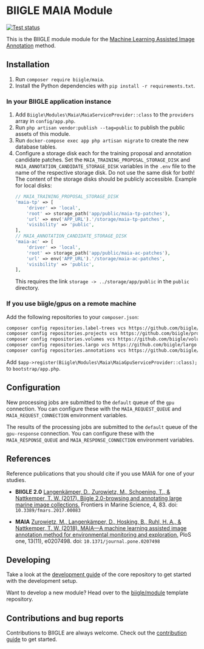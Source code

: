 # BIIGLE MAIA Module

[![Test status](https://github.com/biigle/maia/workflows/Tests/badge.svg)](https://github.com/biigle/maia/actions?query=workflow%3ATests)

This is the BIIGLE module module for the [Machine Learning Assisted Image Annotation](https://doi.org/10.1371/journal.pone.0207498) method.

## Installation

1. Run `composer require biigle/maia`.
2. Install the Python dependencies with `pip install -r requirements.txt`.

### In your BIIGLE application instance

1. Add `Biigle\Modules\Maia\MaiaServiceProvider::class` to the `providers` array in `config/app.php`.
2. Run `php artisan vendor:publish --tag=public` to publish the public assets of this module.
3. Run `docker-compose exec app php artisan migrate` to create the new database tables.
4. Configure a storage disk each for the training proposal and annotation candidate patches. Set the `MAIA_TRAINING_PROPOSAL_STORAGE_DISK` and `MAIA_ANNOTATION_CANDIDATE_STORAGE_DISK` variables in the `.env` file to the name of the respective storage disk. Do not use the same disk for both! The content of the storage disks should be publicly accessible. Example for local disks:
    ```php
    // MAIA_TRAINING_PROPOSAL_STORAGE_DISK
    'maia-tp' => [
        'driver' => 'local',
        'root' => storage_path('app/public/maia-tp-patches'),
        'url' => env('APP_URL').'/storage/maia-tp-patches',
        'visibility' => 'public',
    ],
    // MAIA_ANNOTATION_CANDIDATE_STORAGE_DISK
    'maia-ac' => [
        'driver' => 'local',
        'root' => storage_path('app/public/maia-ac-patches'),
        'url' => env('APP_URL').'/storage/maia-ac-patches',
        'visibility' => 'public',
    ],
    ```
    This requires the link `storage -> ../storage/app/public` in the `public` directory.

### If you use biigle/gpus on a remote machine

Add the following repositories to your `composer.json`:

```bash
composer config repositories.label-trees vcs https://github.com/biigle/label-trees
composer config repositories.projects vcs https://github.com/biigle/projects
composer config repositories.volumes vcs https://github.com/biigle/volumes
composer config repositories.largo vcs https://github.com/biigle/largo
composer config repositories.annotations vcs https://github.com/biigle/annotations
```

Add `$app->register(Biigle\Modules\Maia\MaiaGpuServiceProvider::class);` to `bootstrap/app.php`.

## Configuration

New processing jobs are submitted to the `default` queue of the `gpu` connection. You can configure these with the `MAIA_REQUEST_QUEUE` and `MAIA_REQUEST_CONNECTION` environment variables.

The results of the processing jobs are submitted to the `default` queue of the `gpu-response` connection. You can configure these with the `MAIA_RESPONSE_QUEUE` and `MAIA_RESPONSE_CONNECTION` environment variables.

## References

Reference publications that you should cite if you use MAIA for one of your studies.

- **BIIGLE 2.0**
    [Langenkämper, D., Zurowietz, M., Schoening, T., & Nattkemper, T. W. (2017). Biigle 2.0-browsing and annotating large marine image collections.](https://doi.org/10.3389/fmars.2017.00083)
    Frontiers in Marine Science, 4, 83. doi: `10.3389/fmars.2017.00083`

- **MAIA**
    [Zurowietz, M., Langenkämper, D., Hosking, B., Ruhl, H. A., & Nattkemper, T. W. (2018). MAIA—A machine learning assisted image annotation method for environmental monitoring and exploration.](https://doi.org/10.1371/journal.pone.0207498)
    PloS one, 13(11), e0207498. doi: `10.1371/journal.pone.0207498`

## Developing

Take a look at the [development guide](https://github.com/biigle/core/blob/master/DEVELOPING.md) of the core repository to get started with the development setup.

Want to develop a new module? Head over to the [biigle/module](https://github.com/biigle/module) template repository.

## Contributions and bug reports

Contributions to BIIGLE are always welcome. Check out the [contribution guide](https://github.com/biigle/core/blob/master/CONTRIBUTING.md) to get started.
